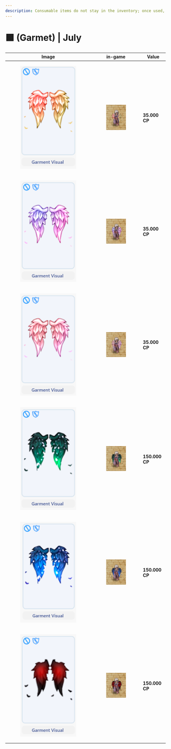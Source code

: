 ```yaml
---
description: Consumable items do not stay in the inventory; once used, they are discarded.
---
```


# 🟩 (Garmet) | July

<table><thead><tr><th width="255.6666259765625">Image</th><th>in-game</th><th>Value</th></tr></thead><tbody><tr><td><div><figure><img src="../../../../.gitbook/assets/image (873).png" alt=""><figcaption></figcaption></figure></div></td><td><div><figure><img src="../../../../.gitbook/assets/49 (1).gif" alt=""><figcaption></figcaption></figure></div></td><td><strong>35.000 CP</strong></td></tr><tr><td><div><figure><img src="../../../../.gitbook/assets/image (874).png" alt=""><figcaption></figcaption></figure></div></td><td><div><figure><img src="../../../../.gitbook/assets/50 (1).gif" alt=""><figcaption></figcaption></figure></div></td><td><strong>35.000 CP</strong></td></tr><tr><td><div><figure><img src="../../../../.gitbook/assets/image (875).png" alt=""><figcaption></figcaption></figure></div></td><td><div><figure><img src="../../../../.gitbook/assets/51 (2).gif" alt=""><figcaption></figcaption></figure></div></td><td><strong>35.000 CP</strong></td></tr><tr><td><div><figure><img src="../../../../.gitbook/assets/image (876).png" alt=""><figcaption></figcaption></figure></div></td><td><div><figure><img src="../../../../.gitbook/assets/52.gif" alt=""><figcaption></figcaption></figure></div></td><td><strong>150.000 CP</strong></td></tr><tr><td><div><figure><img src="../../../../.gitbook/assets/image (877).png" alt=""><figcaption></figcaption></figure></div></td><td><div><figure><img src="../../../../.gitbook/assets/53.gif" alt=""><figcaption></figcaption></figure></div></td><td><strong>150.000 CP</strong></td></tr><tr><td><div><figure><img src="../../../../.gitbook/assets/image (878).png" alt=""><figcaption></figcaption></figure></div></td><td><div><figure><img src="../../../../.gitbook/assets/54.gif" alt=""><figcaption></figcaption></figure></div></td><td><strong>150.000 CP</strong></td></tr></tbody></table>
